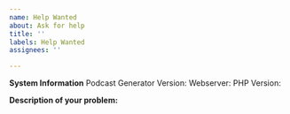 ```yaml
---
name: Help Wanted
about: Ask for help
title: ''
labels: Help Wanted
assignees: ''

---
```

<!-- Please use this for bugs only (If something doesn't work as expected)! If you have a question, use "Help Wanted" -->
<!-- Please fill out all informations below, if you don't know a value, leave it blank -->
**System Information**
Podcast Generator Version: 
Webserver: 
PHP Version: 

**Description of your problem:**


